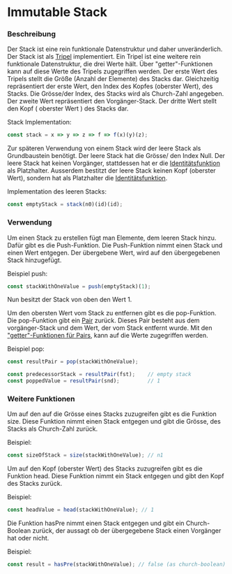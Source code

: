 # Immutable Stack

### Beschreibung

Der Stack ist eine rein funktionale Datenstruktur und daher unveränderlich. Der Stack ist als [Tripel](einfache-kombinatoren.md) implementiert. Ein Tripel ist eine weitere rein funktionale Datenstruktur, die drei Werte hält. Über "getter"-Funktionen kann auf diese Werte des Tripels zugegriffen werden. Der erste Wert des Tripels stellt die Größe \(Anzahl der Elemente\) des Stacks dar. Gleichzeitig repräsentiert der erste Wert, den Index des Kopfes \(oberster Wert\), des Stacks. Die Grösse/der Index, des Stacks wird als Church-Zahl angegeben. Der zweite Wert repräsentiert den Vorgänger-Stack. Der dritte Wert stellt den Kopf \( oberster Wert \) des Stacks dar.

Stack Implementation:

```javascript
const stack = x => y => z => f => f(x)(y)(z);
```

Zur späteren Verwendung von einem Stack wird der leere Stack als Grundbaustein benötigt. Der leere Stack hat die Grösse/ den Index Null. Der leere Stack hat keinen Vorgänger, stattdessen hat er die [Identitätsfunktion](einfache-kombinatoren.md) als Platzhalter. Ausserdem bestitzt der leere Stack keinen Kopf \(oberster Wert\), sondern hat als Platzhalter die [Identitätsfunktion](einfache-kombinatoren.md). 

Implementation des leeren Stacks:

```javascript
const emptyStack = stack(n0)(id)(id);
```

### Verwendung

Um einen Stack zu erstellen fügt man Elemente, dem leeren Stack hinzu. Dafür gibt es die Push-Funktion. Die Push-Funktion nimmt einen Stack und einen Wert entgegen. Der übergebene Wert, wird auf den übergegebenen Stack hinzugefügt.

Beispiel push:

```javascript
const stackWithOneValue = push(emptyStack)(1);
```

Nun besitzt der Stack von oben den Wert 1.

Um den obersten Wert vom Stack zu entfernen gibt es die pop-Funktion. Die pop-Funktion gibt ein [Pair](einfache-kombinatoren.md) zurück. Dieses Pair besteht aus dem vorgänger-Stack und dem Wert, der vom Stack entfernt wurde. Mit den ["getter"-Funktionen für Pairs](einfache-kombinatoren.md), kann auf die Werte zugegriffen werden.

Beispiel pop:

```javascript
const resultPair = pop(stackWithOneValue); 

const predecessorStack = resultPair(fst);    // empty stack
const poppedValue = resultPair(snd);         // 1    
```

### Weitere Funktionen

Um auf den auf die Grösse eines Stacks zuzugreifen gibt es die Funktion size. Diese Funktion nimmt einen Stack entgegen und gibt die Grösse, des Stacks als Church-Zahl zurück.

Beispiel:

```javascript
const sizeOfStack = size(stackWithOneValue); // n1
```

Um auf den Kopf \(oberster Wert\) des Stacks zuzugreifen gibt es die Funktion head. Diese Funktion nimmt ein Stack entgegen und gibt den Kopf des Stacks zurück.

Beispiel:

```javascript
const headValue = head(stackWithOneValue); // 1
```

Die Funktion hasPre nimmt einen Stack entgegen und gibt ein Church-Boolean zurück, der aussagt ob der übergegebene Stack einen Vorgänger hat oder nicht.

Beispiel:

```javascript
const result = hasPre(stackWithOneValue); // false (as church-boolean)
```

